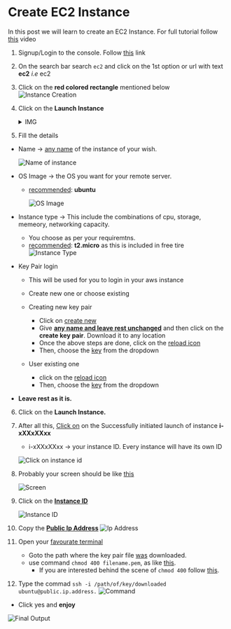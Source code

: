 # Create EC2 Instance

In this post we will learn to create an EC2 Instance.
For full tutorial follow [this](https://www.youtube.com/watch?v=Dc0t4LDOySY&list=PLdpzxOOAlwvLNOxX0RfndiYSt1Le9azze&index=4&pp=iAQB) video 

1.  Signup/Login to the console. Follow [this](console.aws.amazon.com/) link

2. On the search bar search `ec2` and click on the 1st option or url with text **ec2** _i.e_ ec2

3. Click on the **red colored rectangle** mentioned below
	![Instance Creation](https://imgur.com/wXFU4jU.png)
4. Click on the **Launch Instance**
	<details>
	<summary>IMG</summary>

	![](https://imgur.com/utMETuI.png)

	</details>

5. Fill the details
- Name -> [any name](https://imgur.com/7WPpqrQ.png) of the instance of your wish. 
	
	![Name of instance](https://imgur.com/7WPpqrQ.png)
- OS Image -> the OS you want for your remote server. 
	- [recommended](https://imgur.com/XUUsFlB.png): **ubuntu**
	
	
		![OS Image](https://imgur.com/XUUsFlB.png)
- Instance type -> This include the combinations of cpu, storage, memeory, networking capacity.
	- You choose as per your requiremtns.
	- [recommended](https://imgur.com/mErPeiI.png): **t2.micro** as this is included in free tire
			![Instance Type](https://imgur.com/mErPeiI.png)
- Key Pair login 
	- This will be used for you to login in your aws instance

	- Create new one or choose existing
	- Creating new  key pair
		- Click on [create new](https://imgur.com/PCLh5Ph.png)
		- Give **[any name and leave rest unchanged](https://imgur.com/OuJXoOj.png)** and then click on the **create key pair**. Download it to any location
		- Once the above steps are done, click on the [reload icon](https://imgur.com/wyh3sdT.png)
		- Then, choose the [key](https://imgur.com/rh0pDyV.png) from the dropdown
	- User existing one 
		- click on the [reload icon](https://imgur.com/wyh3sdT.png)
		- Then, choose the [key](https://imgur.com/rh0pDyV.png) from the dropdown
- **Leave rest as it is.**

6) Click on the **Launch Instance.**

7) After all this, [Click on](https://imgur.com/tXyNKnl.png) on the Successfully initiated launch of instance **i-xXXxXXxx** 
	-	i-xXXxXXxx -> your instance ID. Every instance will have its own ID
	
	![Click on instance id](https://imgur.com/tXyNKnl.png)

8) Probably your screen should be like [this](https://imgur.com/js5Fs18.png)

	![Screen](https://imgur.com/js5Fs18.png)

9) Click on the **[Instance ID](https://imgur.com/3lCZAah.png)**

	![Instance ID](https://imgur.com/3lCZAah.png)

10) Copy the **[Public Ip Address](https://imgur.com/0ZKfYXi.png)**
	![Ip Address](https://imgur.com/0ZKfYXi.png)

10) Open your [favourate terminal](https://imgur.com/yYOhmnC.png) 
	- Goto the path where the key pair file [was](https://imgur.com/gOi8lxB.png) downloaded.
	- use command `chmod 400 filename.pem`, as like [this](https://imgur.com/JedyEOY.png).
		- If you are interested behind the scene of `chmod 400` follow [this](https://pastebin.com/v2ynHpA4).
12.   Type the commad 
	`ssh -i /path/of/key/downloaded ubuntu@public.ip.address.`
	![Command](https://imgur.com/50FXasm.png)
	
- Click yes and **enjoy**

![Final Output](https://imgur.com/1ex8kJQ.png)
	 
